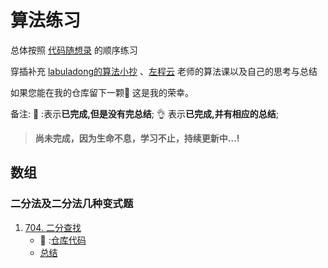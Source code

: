 
# 算法练习

总体按照 [代码随想录](https://www.programmercarl.com/) 的顺序练习

穿插补充 [labuladong的算法小抄](https://labuladong.gitee.io/) 、[左程云](https://github.com/algorithmzuo ) 老师的算法课以及自己的思考与总结

如果您能在我的仓库留下一颗🌟 这是我的荣幸。

备注:  :memo: :表示**已完成,但是没有完总结**; :ok_hand: 表示**已完成,并有相应的总结**;

> **尚未完成，因为生命不息，学习不止，持续更新中...!**

## 数组

### 二分法及二分法几种变式题

1. [704. 二分查找](https://leetcode-cn.com/problems/binary-search/)
   - :memo: :[仓库代码](https://github.com/erdengk/codeExercise/blob/main/src/daily/exercise/LeetCodeArray/Search.java)
   - [总结]()
